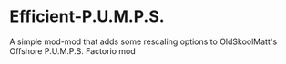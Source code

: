 # Efficient-P.U.M.P.S.
A simple mod-mod that adds some rescaling options to OldSkoolMatt's Offshore P.U.M.P.S. Factorio mod
